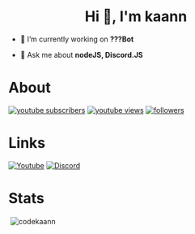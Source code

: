   
  <h1 align="center">Hi 👋, I'm kaann</h1>
  
  
  - 🔭 I’m currently working on **???Bot**

  - 💬 Ask me about **nodeJS, Discord.JS**
  
  

# About
  <a href="https://www.youtube.com/channel/UCdwVT8KjsAW3EaypRsP4fYw?sub_confirmation=1">
    <img alt="youtube subscribers" title="Subscribe My YouTube Channel" src="https://img.shields.io/youtube/channel/subscribers/UCdwVT8KjsAW3EaypRsP4fYw?color=%23E05D44&label=ABONEOL&logo=youtube&style=for-the-badge&labelColor=CE4630"/></a> 
    <a href="https://www.youtube.com/channel/UCdwVT8KjsAW3EaypRsP4fYw">
   <img alt="youtube views" title="My YouTube Views" src="https://img.shields.io/youtube/channel/views/UCdwVT8KjsAW3EaypRsP4fYw?color=%23E1AD0E&logo=youtube&style=for-the-badge&labelColor=C79600"/></a> 
  <a href="https://github.com/Chrome85">
    <img alt="followers" title="Follow My Github Profile" src="https://img.shields.io/github/followers/codekaann?color=236ad3&labelColor=1155ba&style=for-the-badge&logo=github&label=TakipEt"/></a>
</p>

# Links

[![Youtube](https://img.shields.io/badge/-YouTube-red?style=for-the-badge&logo=youtube&logoColor=white)](https://www.youtube.com/channel/UCdwVT8KjsAW3EaypRsP4fYw)
[![Discord](https://img.shields.io/badge/Discord-7289DA?style=for-the-badge&logo=discord&logoColor=white)](https://discord.gg/XBJJTEjDzj)

# Stats

<p>&nbsp;<img align="center" src="https://github-readme-stats.vercel.app/api?username=codekaann&show_icons=true&locale=en" alt="codekaann" /></p>


